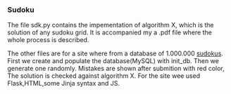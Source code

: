 ### Sudoku

The file sdk.py contains the impementation of algorithm X,
which is the solution of any sudoku grid.
It is accompanied my a .pdf file where the whole process is described.

The other files are for a site where from a database of 1.000.000 [sudokus](https://www.kaggle.com/bryanpark/sudoku).
First we create and populate the database(MySQL) with init_db.
Then we generate one randomly. Mistakes are shown after submition with red color, The solution is checked against algorithm X. For the site wee used Flask,HTML,some Jinja syntax and JS.
